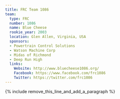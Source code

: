```yaml
---
title: FRC Team 1086
team:
  type: FRC
  number: 1086
  name: Blue Cheese
  rookie_year: 2003
  location: Glen Allen, Virginia, USA
  sponsors:
  - Powertrain Control Solutions
  - Watson Machine Corp
  - Midas of Richmond
  - Deep Run High
  links:
    Website: http://www.bluecheese1086.org/
    Facebook: https://www.facebook.com/frc1086
    Twitter: https://twitter.com/frc1086
---
```


{% include remove_this_line_and_add_a_paragraph %}